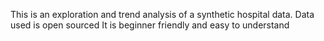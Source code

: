 This is an exploration and trend analysis of a synthetic hospital data. 
Data used is open sourced
It is beginner friendly and easy to understand
